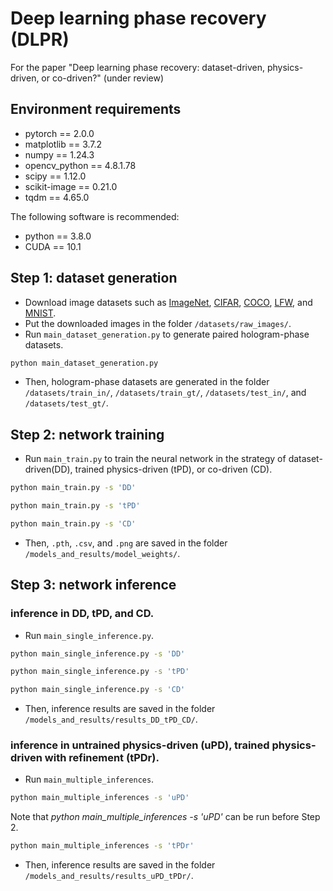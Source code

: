 # Deep learning phase recovery (DLPR)

For the paper "Deep learning phase recovery: dataset-driven, physics-driven, or co-driven?" (under review)

## Environment requirements

- pytorch == 2.0.0
- matplotlib == 3.7.2
- numpy == 1.24.3
- opencv_python == 4.8.1.78
- scipy == 1.12.0
- scikit-image == 0.21.0
- tqdm == 4.65.0

The following software is recommended:
- python == 3.8.0
- CUDA == 10.1

## Step 1: dataset generation
- Download image datasets such as [ImageNet](https://www.image-net.org/), [CIFAR](https://www.cs.toronto.edu/~kriz/cifar.html), [COCO](https://cocodataset.org/), [LFW](https://vis-www.cs.umass.edu/lfw/), and [MNIST](https://yann.lecun.com/exdb/mnist/).
- Put the downloaded  images in the folder `/datasets/raw_images/`.
- Run `main_dataset_generation.py` to generate paired hologram-phase datasets.
```sh
python main_dataset_generation.py
```
- Then, hologram-phase datasets are generated in the folder `/datasets/train_in/`, `/datasets/train_gt/`, `/datasets/test_in/`, and `/datasets/test_gt/`.

## Step 2: network training
- Run `main_train.py` to train the neural network in the strategy of dataset-driven(DD), trained physics-driven (tPD), or co-driven (CD).
```sh
python main_train.py -s 'DD'
```
```sh
python main_train.py -s 'tPD'
```
```sh
python main_train.py -s 'CD'
```
- Then, `.pth`, `.csv`, and `.png` are saved in the folder `/models_and_results/model_weights/`.

## Step 3: network inference
### inference in DD, tPD, and CD.
- Run `main_single_inference.py`.
```sh
python main_single_inference.py -s 'DD'
```
```sh
python main_single_inference.py -s 'tPD'
```
```sh
python main_single_inference.py -s 'CD'
```
- Then, inference results are saved in the folder `/models_and_results/results_DD_tPD_CD/`.

### inference in untrained physics-driven (uPD), trained physics-driven with refinement (tPDr).
- Run `main_multiple_inferences`.
```sh
python main_multiple_inferences -s 'uPD'
```
Note that _python main_multiple_inferences -s 'uPD'_ can be run before Step 2.
```sh
python main_multiple_inferences -s 'tPDr'
```
- Then, inference results are saved in the folder `/models_and_results/results_uPD_tPDr/`.
